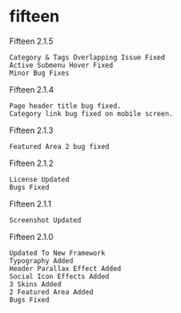 # fifteen

Fifteen 2.1.5

    Category & Tags Overlapping Issue Fixed
    Active Submenu Hover Fixed
    Minor Bug Fixes

Fifteen 2.1.4

    Page header title bug fixed.
    Category link bug fixed on mobile screen.
    
Fifteen 2.1.3
    
    Featured Area 2 bug fixed

Fifteen 2.1.2

    License Updated
    Bugs Fixed

Fifteen 2.1.1
    
    Screenshot Updated

Fifteen 2.1.0
    
    Updated To New Framework
    Typography Added
    Header Parallax Effect Added
    Social Icon Effects Added
    3 Skins Added
    2 Featured Area Added
    Bugs Fixed
